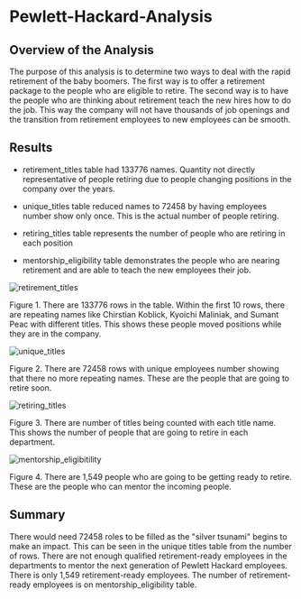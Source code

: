 # Pewlett-Hackard-Analysis
## Overview of the Analysis
The purpose of this analysis is to determine two ways to deal with the rapid retirement of the baby boomers. The first way is to offer a retirement package to the people who are eligible to retire. The second way is to have the people who are thinking about retirement teach the new hires how to do the job. This way the company will not have thousands of job openings and the transition from retirement employees to new employees can be smooth.

## Results
- retirement_titles table had 133776 names. Quantity not directly representative of people retiring due to people changing positions in the company over the years. 

- unique_titles table reduced names to 72458 by having employees number show only once. This is the actual number of people retiring.

- retiring_titles table represents the number of people who are retiring in each position

- mentorship_eligibility table demonstrates the people who are nearing retirement and are able to teach the new employees their job.

![retirement_titles](https://user-images.githubusercontent.com/110945895/194912293-d514e8a8-1000-4a3c-9f12-06076462901f.png)

Figure 1. There are 133776 rows in the table. Within the first 10 rows, there are repeating names like Chirstian Koblick, Kyoichi Maliniak, and Sumant Peac with different titles. This shows these people moved positions while they are in the company.

![unique_titles](https://user-images.githubusercontent.com/110945895/194912344-972181f5-4066-4f4b-a9e3-d737b0afc41e.png)

Figure 2. There are 72458 rows with unique employees number showing that there no more repeating names. These are the people that are going to retire soon.

![retiring_titles](https://user-images.githubusercontent.com/110945895/194912378-d8d0d5f2-7fa6-4a77-a595-331225b4001d.png)

Figure 3. There are number of titles being counted with each title name. This shows the number of people that are going to retire in each department. 

![mentorship_eligibitility](https://user-images.githubusercontent.com/110945895/194912464-01558f5c-359e-4f57-8f13-e24403b6985e.png)

Figure 4. There are 1,549 people who are going to be getting ready to retire. These are the people who can mentor the incoming people. 

## Summary
There would need 72458 roles to be filled as the "silver tsunami" begins to make an impact. This can be seen in the unique titles table from the number of rows. 
There are not enough qualified retirement-ready employees in the departments to mentor the next generation of Pewlett Hackard employees. There is only 1,549 retirement-ready employees. The number of retirement-ready employees is on mentorship_eligibility table. 

